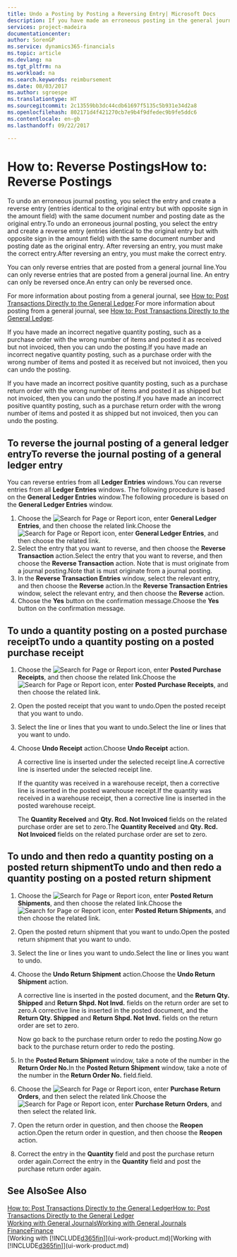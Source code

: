 ```yaml
---
title: Undo a Posting by Posting a Reversing Entry| Microsoft Docs
description: If you have made an erroneous posting in the general journal, then you can use the Reverse Transaction function to undo the posting with a correct audit trail.
services: project-madeira
documentationcenter: 
author: SorenGP
ms.service: dynamics365-financials
ms.topic: article
ms.devlang: na
ms.tgt_pltfrm: na
ms.workload: na
ms.search.keywords: reimbursement
ms.date: 08/03/2017
ms.author: sgroespe
ms.translationtype: HT
ms.sourcegitcommit: 2c13559bb3dc44cdb61697f5135c5b931e34d2a8
ms.openlocfilehash: 802171d4f421270cb7e9b4f9dfedec9b9fe5ddc6
ms.contentlocale: en-gb
ms.lasthandoff: 09/22/2017

---
```

# <a name="how-to-reverse-postings"></a><span data-ttu-id="40a9b-103">How to: Reverse Postings</span><span class="sxs-lookup"><span data-stu-id="40a9b-103">How to: Reverse Postings</span></span>
<span data-ttu-id="40a9b-104">To undo an erroneous journal posting, you select the entry and create a reverse entry (entries identical to the original entry but with opposite sign in the amount field) with the same document number and posting date as the original entry.</span><span class="sxs-lookup"><span data-stu-id="40a9b-104">To undo an erroneous journal posting, you select the entry and create a reverse entry (entries identical to the original entry but with opposite sign in the amount field) with the same document number and posting date as the original entry.</span></span> <span data-ttu-id="40a9b-105">After reversing an entry, you must make the correct entry.</span><span class="sxs-lookup"><span data-stu-id="40a9b-105">After reversing an entry, you must make the correct entry.</span></span>

<span data-ttu-id="40a9b-106">You can only reverse entries that are posted from a general journal line.</span><span class="sxs-lookup"><span data-stu-id="40a9b-106">You can only reverse entries that are posted from a general journal line.</span></span> <span data-ttu-id="40a9b-107">An entry can only be reversed once.</span><span class="sxs-lookup"><span data-stu-id="40a9b-107">An entry can only be reversed once.</span></span>

<span data-ttu-id="40a9b-108">For more information about posting from a general journal, see [How to: Post Transactions Directly to the General Ledger](finance-how-post-transactions-directly.md).</span><span class="sxs-lookup"><span data-stu-id="40a9b-108">For more information about posting from a general journal, see [How to: Post Transactions Directly to the General Ledger](finance-how-post-transactions-directly.md).</span></span>

<span data-ttu-id="40a9b-109">If you have made an incorrect negative quantity posting, such as a purchase order with the wrong number of items and posted it as received but not invoiced, then you can undo the posting.</span><span class="sxs-lookup"><span data-stu-id="40a9b-109">If you have made an incorrect negative quantity posting, such as a purchase order with the wrong number of items and posted it as received but not invoiced, then you can undo the posting.</span></span>

<span data-ttu-id="40a9b-110">If you have made an incorrect positive quantity posting, such as a purchase return order with the wrong number of items and posted it as shipped but not invoiced, then you can undo the posting.</span><span class="sxs-lookup"><span data-stu-id="40a9b-110">If you have made an incorrect positive quantity posting, such as a purchase return order with the wrong number of items and posted it as shipped but not invoiced, then you can undo the posting.</span></span>   

## <a name="to-reverse-the-journal-posting-of-a-general-ledger-entry"></a><span data-ttu-id="40a9b-111">To reverse the journal posting of a general ledger entry</span><span class="sxs-lookup"><span data-stu-id="40a9b-111">To reverse the journal posting of a general ledger entry</span></span>
<span data-ttu-id="40a9b-112">You can reverse entries from all **Ledger Entries** windows.</span><span class="sxs-lookup"><span data-stu-id="40a9b-112">You can reverse entries from all **Ledger Entries** windows.</span></span> <span data-ttu-id="40a9b-113">The following procedure is based on the **General Ledger Entries** window.</span><span class="sxs-lookup"><span data-stu-id="40a9b-113">The following procedure is based on the **General Ledger Entries** window.</span></span>
1. <span data-ttu-id="40a9b-114">Choose the ![Search for Page or Report](media/ui-search/search_small.png "Search for Page or Report icon") icon, enter **General Ledger Entries**, and then choose the related link.</span><span class="sxs-lookup"><span data-stu-id="40a9b-114">Choose the ![Search for Page or Report](media/ui-search/search_small.png "Search for Page or Report icon") icon, enter **General Ledger Entries**, and then choose the related link.</span></span>
2. <span data-ttu-id="40a9b-115">Select the entry that you want to reverse, and then choose the **Reverse Transaction** action.</span><span class="sxs-lookup"><span data-stu-id="40a9b-115">Select the entry that you want to reverse, and then choose the **Reverse Transaction** action.</span></span> <span data-ttu-id="40a9b-116">Note that is must originate from a journal posting.</span><span class="sxs-lookup"><span data-stu-id="40a9b-116">Note that is must originate from a journal posting.</span></span>
3. <span data-ttu-id="40a9b-117">In the **Reverse Transaction Entries** window, select the relevant entry, and then choose the **Reverse** action.</span><span class="sxs-lookup"><span data-stu-id="40a9b-117">In the **Reverse Transaction Entries** window, select the relevant entry, and then choose the **Reverse** action.</span></span>
4. <span data-ttu-id="40a9b-118">Choose the **Yes** button on the confirmation message.</span><span class="sxs-lookup"><span data-stu-id="40a9b-118">Choose the **Yes** button on the confirmation message.</span></span>

## <a name="to-undo-a-quantity-posting-on-a-posted-purchase-receipt"></a><span data-ttu-id="40a9b-119">To undo a quantity posting on a posted purchase receipt</span><span class="sxs-lookup"><span data-stu-id="40a9b-119">To undo a quantity posting on a posted purchase receipt</span></span>  

1.  <span data-ttu-id="40a9b-120">Choose the ![Search for Page or Report](media/ui-search/search_small.png "Search for Page or Report icon") icon, enter **Posted Purchase Receipts**, and then choose the related link.</span><span class="sxs-lookup"><span data-stu-id="40a9b-120">Choose the ![Search for Page or Report](media/ui-search/search_small.png "Search for Page or Report icon") icon, enter **Posted Purchase Receipts**, and then choose the related link.</span></span>  
2.  <span data-ttu-id="40a9b-121">Open the posted receipt that you want to undo.</span><span class="sxs-lookup"><span data-stu-id="40a9b-121">Open the posted receipt that you want to undo.</span></span>  
3.  <span data-ttu-id="40a9b-122">Select the line or lines that you want to undo.</span><span class="sxs-lookup"><span data-stu-id="40a9b-122">Select the line or lines that you want to undo.</span></span>  
4.  <span data-ttu-id="40a9b-123">Choose **Undo Receipt** action.</span><span class="sxs-lookup"><span data-stu-id="40a9b-123">Choose **Undo Receipt** action.</span></span>

    <span data-ttu-id="40a9b-124">A corrective line is inserted under the selected receipt line.</span><span class="sxs-lookup"><span data-stu-id="40a9b-124">A corrective line is inserted under the selected receipt line.</span></span>  

    <span data-ttu-id="40a9b-125">If the quantity was received in a warehouse receipt, then a corrective line is inserted in the posted warehouse receipt.</span><span class="sxs-lookup"><span data-stu-id="40a9b-125">If the quantity was received in a warehouse receipt, then a corrective line is inserted in the posted warehouse receipt.</span></span>  

    <span data-ttu-id="40a9b-126">The **Quantity Received** and **Qty. Rcd. Not Invoiced** fields on the related purchase order are set to zero.</span><span class="sxs-lookup"><span data-stu-id="40a9b-126">The **Quantity Received** and **Qty. Rcd. Not Invoiced** fields on the related purchase order are set to zero.</span></span>

## <a name="to-undo-and-then-redo-a-quantity-posting-on-a-posted-return-shipment"></a><span data-ttu-id="40a9b-127">To undo and then redo a quantity posting on a posted return shipment</span><span class="sxs-lookup"><span data-stu-id="40a9b-127">To undo and then redo a quantity posting on a posted return shipment</span></span>

1.  <span data-ttu-id="40a9b-128">Choose the ![Search for Page or Report](media/ui-search/search_small.png "Search for Page or Report icon") icon, enter **Posted Return Shipments**, and then choose the related link.</span><span class="sxs-lookup"><span data-stu-id="40a9b-128">Choose the ![Search for Page or Report](media/ui-search/search_small.png "Search for Page or Report icon") icon, enter **Posted Return Shipments**, and then choose the related link.</span></span>  
2.  <span data-ttu-id="40a9b-129">Open the posted return shipment that you want to undo.</span><span class="sxs-lookup"><span data-stu-id="40a9b-129">Open the posted return shipment that you want to undo.</span></span>
3. <span data-ttu-id="40a9b-130">Select the line or lines you want to undo.</span><span class="sxs-lookup"><span data-stu-id="40a9b-130">Select the line or lines you want to undo.</span></span>  

4.  <span data-ttu-id="40a9b-131">Choose the **Undo Return Shipment** action.</span><span class="sxs-lookup"><span data-stu-id="40a9b-131">Choose the **Undo Return Shipment** action.</span></span>  

    <span data-ttu-id="40a9b-132">A corrective line is inserted in the posted document, and the **Return Qty. Shipped** and **Return Shpd. Not Invd.** fields on the return order are set to zero.</span><span class="sxs-lookup"><span data-stu-id="40a9b-132">A corrective line is inserted in the posted document, and the **Return Qty. Shipped** and **Return Shpd. Not Invd.** fields on the return order are set to zero.</span></span>  

    <span data-ttu-id="40a9b-133">Now go back to the purchase return order to redo the posting.</span><span class="sxs-lookup"><span data-stu-id="40a9b-133">Now go back to the purchase return order to redo the posting.</span></span>  

5.  <span data-ttu-id="40a9b-134">In the **Posted Return Shipment** window, take a note of the number in the **Return Order No.**</span><span class="sxs-lookup"><span data-stu-id="40a9b-134">In the **Posted Return Shipment** window, take a note of the number in the **Return Order No.**</span></span> <span data-ttu-id="40a9b-135">field.</span><span class="sxs-lookup"><span data-stu-id="40a9b-135">field.</span></span>  
6.  <span data-ttu-id="40a9b-136">Choose the ![Search for Page or Report](media/ui-search/search_small.png "Search for Page or Report icon") icon, enter **Purchase Return Orders**, and then select the related link.</span><span class="sxs-lookup"><span data-stu-id="40a9b-136">Choose the ![Search for Page or Report](media/ui-search/search_small.png "Search for Page or Report icon") icon, enter **Purchase Return Orders**, and then select the related link.</span></span>  
7.  <span data-ttu-id="40a9b-137">Open the return order in question, and then choose the **Reopen** action.</span><span class="sxs-lookup"><span data-stu-id="40a9b-137">Open the return order in question, and then choose the **Reopen** action.</span></span>  
8.  <span data-ttu-id="40a9b-138">Correct the entry in the **Quantity** field and post the purchase return order again.</span><span class="sxs-lookup"><span data-stu-id="40a9b-138">Correct the entry in the **Quantity** field and post the purchase return order again.</span></span>  

## <a name="see-also"></a><span data-ttu-id="40a9b-139">See Also</span><span class="sxs-lookup"><span data-stu-id="40a9b-139">See Also</span></span>
[<span data-ttu-id="40a9b-140">How to: Post Transactions Directly to the General Ledger</span><span class="sxs-lookup"><span data-stu-id="40a9b-140">How to: Post Transactions Directly to the General Ledger</span></span>](finance-how-post-transactions-directly.md)  
[<span data-ttu-id="40a9b-141">Working with General Journals</span><span class="sxs-lookup"><span data-stu-id="40a9b-141">Working with General Journals</span></span>](ui-work-general-journals.md)  
[<span data-ttu-id="40a9b-142">Finance</span><span class="sxs-lookup"><span data-stu-id="40a9b-142">Finance</span></span>](finance.md)  
<span data-ttu-id="40a9b-143">[Working with [!INCLUDE[d365fin](includes/d365fin_md.md)]](ui-work-product.md)</span><span class="sxs-lookup"><span data-stu-id="40a9b-143">[Working with [!INCLUDE[d365fin](includes/d365fin_md.md)]](ui-work-product.md)</span></span>  


